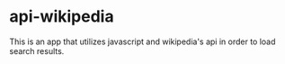 # api-wikipedia

This is an app that utilizes javascript and wikipedia's api in order to load search results.
